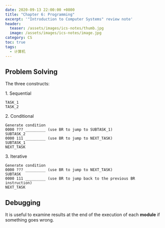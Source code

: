 ```yaml
---
date: 2020-09-13 22:00:00 +0800
title: "Chapter 6: Programming"
excerpt: '"Introduction to Computer Systems" review note'
header:
  teaser: /assets/images/ics-notes/thumb.jpg
  image: /assets/images/ics-notes/image.jpg
category: CS
toc: true
tags:
  - 计算机
---
```


## Problem Solving

The three constructs:

1\. Sequential

```
TASK_1
TASK_2
```

2\. Conditional

```
Generate condition
0000 ??? _________ (use BR to jump to SUBTASK_1)
SUBTASK_2
0000 111 _________ (use BR to jump to NEXT_TASK)
SUBTASK_1
NEXT_TASK
```

3\. Iterative

```
Generate condition
0000 ??? _________ (use BR to jump to NEXT_TASK)
SUBTASK
0000 111 _________ (use BR to jump back to the previous BR instruction)
NEXT_TASK
```

## Debugging

It is useful to examine results at the end of the execution of each **module** if something goes wrong.

